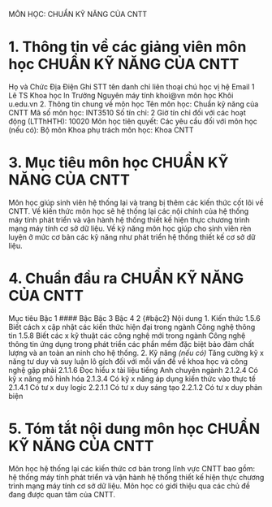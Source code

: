 MÔN HỌC: CHUẨN KỸ NĂNG CỦA CNTT
# 1. Thông tin về các giảng viên môn học CHUẨN KỸ NĂNG CỦA CNTT
Họ và Chức Địa Điện Ghi STT tên danh chỉ liên thoại chú học vị hệ Email 1 Lê TS Khoa học ln Trưởng Nguyên máy tính khoi\@vn môn học Khôi u.edu.vn 2. Thông tin chung về môn học Tên môn học: Chuẩn kỹ năng của CNTT Mã số môn học: INT3510 Số tín chỉ: 2 Giờ tín chỉ đối với các hoạt động (LTThHTH): 10020 Môn học tiên quyết: Các yêu cầu đối với môn học (nếu có): Bộ môn Khoa phụ trách môn học: Khoa CNTT
# 3. Mục tiêu môn học CHUẨN KỸ NĂNG CỦA CNTT
Môn học giúp sinh viên hệ thống lại và trang bị thêm các kiến thức cốt lõi về CNTT. Về kiến thức môn học sẽ hệ thống lại các nội chính của hệ thống máy tính phát triển và vận hành hệ thống thiết kế hiện thực chương trình mạng máy tính cơ sở dữ liệu. Về kỹ năng môn học giúp cho sinh viên rèn luyện ở mức cơ bản các kỹ năng như phát triển hệ thống thiết kế cơ sở dữ liệu.
# 4. Chuẩn đầu ra CHUẨN KỸ NĂNG CỦA CNTT
Mục tiêu Bậc 1 #### Bậc Bậc 3 Bậc 4 2 {#bậc2} Nội dung 1. Kiến thức 1.5.6 Biết cách x cập nhật các kiến thức hiện đại trong ngành Công nghệ thông tin 1.5.8 Biết các x kỹ thuật các công nghệ mới trong ngành Công nghệ thông tin ứng dụng trong phát triển các phần mềm đặc biệt bảo đảm chất lượng và an toàn an ninh cho hệ thống. 2. Kỹ năng *(nếu có)* Tăng cường kỹ x năng tư duy và suy luận lô gích đối với mỗi vấn đề về khoa học và công nghệ gặp phải 2.1.1.6 Đọc hiểu x tài liệu tiếng Anh chuyên ngành 2.1.2.4 Có kỹ x năng mô h́ình hóa 2.1.3.4 Có kỹ x năng áp dụng kiến thức vào thực tế 2.1.4.1 Có tư x duy logic 2.2.1.1 Có tư x duy sáng tạo 2.2.1.2 Có tư x duy phản biện
# 5. Tóm tắt nội dung môn học CHUẨN KỸ NĂNG CỦA CNTT
Môn học hệ thống lại các kiến thức cơ bản trong lĩnh vực CNTT bao gồm: hệ thống máy tính phát triển và vận hành hệ thống thiết kế hiện thực chương trình mạng máy tính cơ sở dữ liệu. Môn học có giới thiệu qua các chủ đề đang được quan tâm của CNTT.

